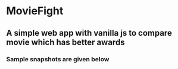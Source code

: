 # MovieFight
## A simple web app with vanilla js to compare movie which has better awards
### Sample snapshots are given below
